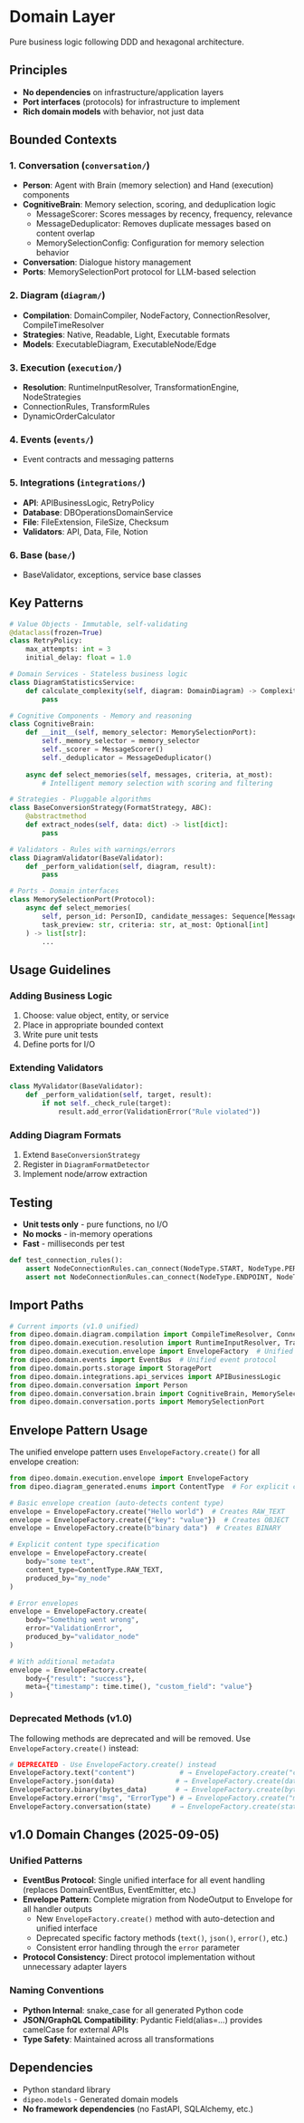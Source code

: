 # Domain Layer

Pure business logic following DDD and hexagonal architecture.

## Principles
- **No dependencies** on infrastructure/application layers
- **Port interfaces** (protocols) for infrastructure to implement
- **Rich domain models** with behavior, not just data

## Bounded Contexts

### 1. Conversation (`conversation/`)
- **Person**: Agent with Brain (memory selection) and Hand (execution) components
- **CognitiveBrain**: Memory selection, scoring, and deduplication logic
  - MessageScorer: Scores messages by recency, frequency, relevance
  - MessageDeduplicator: Removes duplicate messages based on content overlap
  - MemorySelectionConfig: Configuration for memory selection behavior
- **Conversation**: Dialogue history management
- **Ports**: MemorySelectionPort protocol for LLM-based selection

### 2. Diagram (`diagram/`)
- **Compilation**: DomainCompiler, NodeFactory, ConnectionResolver, CompileTimeResolver
- **Strategies**: Native, Readable, Light, Executable formats
- **Models**: ExecutableDiagram, ExecutableNode/Edge

### 3. Execution (`execution/`)
- **Resolution**: RuntimeInputResolver, TransformationEngine, NodeStrategies
- ConnectionRules, TransformRules  
- DynamicOrderCalculator

### 4. Events (`events/`)
- Event contracts and messaging patterns

### 5. Integrations (`integrations/`)
- **API**: APIBusinessLogic, RetryPolicy
- **Database**: DBOperationsDomainService
- **File**: FileExtension, FileSize, Checksum
- **Validators**: API, Data, File, Notion

### 6. Base (`base/`)
- BaseValidator, exceptions, service base classes

## Key Patterns

```python
# Value Objects - Immutable, self-validating
@dataclass(frozen=True)
class RetryPolicy:
    max_attempts: int = 3
    initial_delay: float = 1.0

# Domain Services - Stateless business logic
class DiagramStatisticsService:
    def calculate_complexity(self, diagram: DomainDiagram) -> ComplexityMetrics:
        pass

# Cognitive Components - Memory and reasoning
class CognitiveBrain:
    def __init__(self, memory_selector: MemorySelectionPort):
        self._memory_selector = memory_selector
        self._scorer = MessageScorer()
        self._deduplicator = MessageDeduplicator()
    
    async def select_memories(self, messages, criteria, at_most):
        # Intelligent memory selection with scoring and filtering

# Strategies - Pluggable algorithms
class BaseConversionStrategy(FormatStrategy, ABC):
    @abstractmethod
    def extract_nodes(self, data: dict) -> list[dict]:
        pass

# Validators - Rules with warnings/errors
class DiagramValidator(BaseValidator):
    def _perform_validation(self, diagram, result):
        pass

# Ports - Domain interfaces
class MemorySelectionPort(Protocol):
    async def select_memories(
        self, person_id: PersonID, candidate_messages: Sequence[Message],
        task_preview: str, criteria: str, at_most: Optional[int]
    ) -> list[str]:
        ...
```


## Usage Guidelines

### Adding Business Logic
1. Choose: value object, entity, or service
2. Place in appropriate bounded context
3. Write pure unit tests
4. Define ports for I/O

### Extending Validators
```python
class MyValidator(BaseValidator):
    def _perform_validation(self, target, result):
        if not self._check_rule(target):
            result.add_error(ValidationError("Rule violated"))
```

### Adding Diagram Formats
1. Extend `BaseConversionStrategy`
2. Register in `DiagramFormatDetector`
3. Implement node/arrow extraction


## Testing

- **Unit tests only** - pure functions, no I/O
- **No mocks** - in-memory operations
- **Fast** - milliseconds per test

```python
def test_connection_rules():
    assert NodeConnectionRules.can_connect(NodeType.START, NodeType.PERSON_JOB)
    assert not NodeConnectionRules.can_connect(NodeType.ENDPOINT, NodeType.START)
```

## Import Paths

```python
# Current imports (v1.0 unified)
from dipeo.domain.diagram.compilation import CompileTimeResolver, Connection, TransformRules
from dipeo.domain.execution.resolution import RuntimeInputResolver, TransformationEngine
from dipeo.domain.execution.envelope import EnvelopeFactory  # Unified output pattern
from dipeo.domain.events import EventBus  # Unified event protocol
from dipeo.domain.ports.storage import StoragePort
from dipeo.domain.integrations.api_services import APIBusinessLogic
from dipeo.domain.conversation import Person
from dipeo.domain.conversation.brain import CognitiveBrain, MemorySelectionConfig
from dipeo.domain.conversation.ports import MemorySelectionPort
```

## Envelope Pattern Usage

The unified envelope pattern uses `EnvelopeFactory.create()` for all envelope creation:

```python
from dipeo.domain.execution.envelope import EnvelopeFactory
from dipeo.diagram_generated.enums import ContentType  # For explicit content types

# Basic envelope creation (auto-detects content type)
envelope = EnvelopeFactory.create("Hello world")  # Creates RAW_TEXT
envelope = EnvelopeFactory.create({"key": "value"})  # Creates OBJECT
envelope = EnvelopeFactory.create(b"binary data")  # Creates BINARY

# Explicit content type specification
envelope = EnvelopeFactory.create(
    body="some text",
    content_type=ContentType.RAW_TEXT,
    produced_by="my_node"
)

# Error envelopes
envelope = EnvelopeFactory.create(
    body="Something went wrong", 
    error="ValidationError",
    produced_by="validator_node"
)

# With additional metadata
envelope = EnvelopeFactory.create(
    body={"result": "success"},
    meta={"timestamp": time.time(), "custom_field": "value"}
)
```

### Deprecated Methods (v1.0)

The following methods are deprecated and will be removed. Use `EnvelopeFactory.create()` instead:

```python
# DEPRECATED - Use EnvelopeFactory.create() instead
EnvelopeFactory.text("content")           # → EnvelopeFactory.create("content")
EnvelopeFactory.json(data)               # → EnvelopeFactory.create(data)
EnvelopeFactory.binary(bytes_data)       # → EnvelopeFactory.create(bytes_data)
EnvelopeFactory.error("msg", "ErrorType") # → EnvelopeFactory.create("msg", error="ErrorType")
EnvelopeFactory.conversation(state)     # → EnvelopeFactory.create(state, content_type=ContentType.CONVERSATION_STATE)
```

## v1.0 Domain Changes (2025-09-05)

### Unified Patterns
- **EventBus Protocol**: Single unified interface for all event handling (replaces DomainEventBus, EventEmitter, etc.)
- **Envelope Pattern**: Complete migration from NodeOutput to Envelope for all handler outputs
  - New `EnvelopeFactory.create()` method with auto-detection and unified interface
  - Deprecated specific factory methods (`text()`, `json()`, `error()`, etc.)
  - Consistent error handling through the `error` parameter
- **Protocol Consistency**: Direct protocol implementation without unnecessary adapter layers

### Naming Conventions
- **Python Internal**: snake_case for all generated Python code
- **JSON/GraphQL Compatibility**: Pydantic Field(alias=...) provides camelCase for external APIs
- **Type Safety**: Maintained across all transformations

## Dependencies

- Python standard library
- `dipeo.models` - Generated domain models
- **No framework dependencies** (no FastAPI, SQLAlchemy, etc.)
